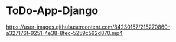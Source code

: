 # ToDo-App-Django

https://user-images.githubusercontent.com/84230157/215270860-a327176f-9251-4e38-8fec-5259c592d870.mp4
